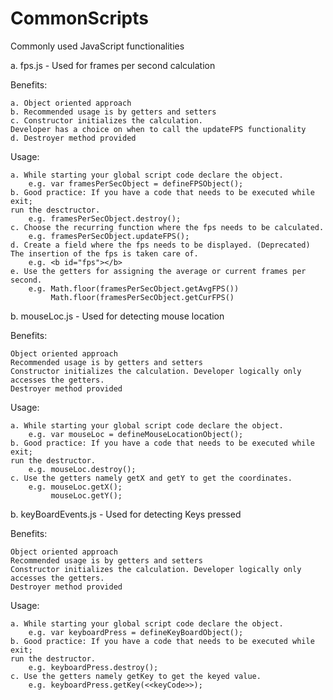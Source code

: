 CommonScripts
=============

Commonly used JavaScript functionalities

a. fps.js - Used for frames per second calculation

Benefits:

    a. Object oriented approach
    b. Recommended usage is by getters and setters
    c. Constructor initializes the calculation.
    Developer has a choice on when to call the updateFPS functionality
    d. Destroyer method provided


Usage:

    a. While starting your global script code declare the object.
        e.g. var framesPerSecObject = defineFPSObject();
    b. Good practice: If you have a code that needs to be executed while exit;
    run the desctructor.
        e.g. framesPerSecObject.destroy();
    c. Choose the recurring function where the fps needs to be calculated.
        e.g. framesPerSecObject.updateFPS();
    d. Create a field where the fps needs to be displayed. (Deprecated)
    The insertion of the fps is taken care of.
        e.g. <b id="fps"></b>
    e. Use the getters for assigning the average or current frames per second.
        e.g. Math.floor(framesPerSecObject.getAvgFPS())
             Math.floor(framesPerSecObject.getCurFPS()


b. mouseLoc.js - Used for detecting mouse location

Benefits:

    Object oriented approach
    Recommended usage is by getters and setters
    Constructor initializes the calculation. Developer logically only accesses the getters.
    Destroyer method provided


Usage:

    a. While starting your global script code declare the object.
        e.g. var mouseLoc = defineMouseLocationObject();
    b. Good practice: If you have a code that needs to be executed while exit;
    run the destructor.
        e.g. mouseLoc.destroy();
    c. Use the getters namely getX and getY to get the coordinates.
        e.g. mouseLoc.getX();
             mouseLoc.getY();

b. keyBoardEvents.js - Used for detecting Keys pressed

Benefits:

    Object oriented approach
    Recommended usage is by getters and setters
    Constructor initializes the calculation. Developer logically only accesses the getters.
    Destroyer method provided


Usage:

    a. While starting your global script code declare the object.
        e.g. var keyboardPress = defineKeyBoardObject();
    b. Good practice: If you have a code that needs to be executed while exit;
    run the destructor.
        e.g. keyboardPress.destroy();
    c. Use the getters namely getKey to get the keyed value.
        e.g. keyboardPress.getKey(<<keyCode>>);
